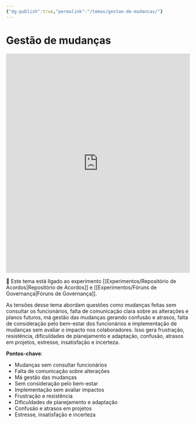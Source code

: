 ```yaml
---
{"dg-publish":true,"permalink":"/temas/gestao-de-mudancas/"}
---
```


# Gestão de mudanças

<iframe src="https://embed.kumu.io/d6b94503be56d31a5e619d03a5704d8c" width="100%" height="600" frameborder="0"></iframe>

🔗 Este tema está ligado ao experimento [[Experimentos/Repositório de Acordos\|Repositório de Acordos]] e [[Experimentos/Fóruns de Governança\|Fóruns de Governança]].

As tensões desse tema abordam questões como mudanças feitas sem consultar os funcionários, falta de comunicação clara sobre as alterações e planos futuros, má gestão das mudanças gerando confusão e atrasos, falta de consideração pelo bem-estar dos funcionários e implementação de mudanças sem avaliar o impacto nos colaboradores. Isso gera frustração, resistência, dificuldades de planejamento e adaptação, confusão, atrasos em projetos, estresse, insatisfação e incerteza.

**Pontos-chave**:

* Mudanças sem consultar funcionários 
* Falta de comunicação sobre alterações
* Má gestão das mudanças 
* Sem consideração pelo bem-estar
* Implementação sem avaliar impactos
* Frustração e resistência 
* Dificuldades de planejamento e adaptação
* Confusão e atrasos em projetos
* Estresse, insatisfação e incerteza